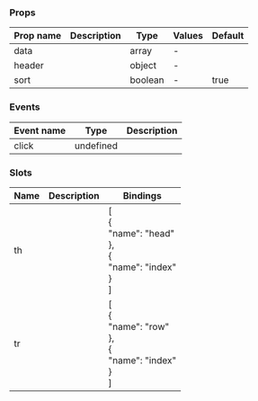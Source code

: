 ### Props

| Prop name | Description | Type    | Values | Default |
| --------- | ----------- | ------- | ------ | ------- |
| data      |             | array   | -      |         |
| header    |             | object  | -      |         |
| sort      |             | boolean | -      | true    |

### Events

| Event name | Type      | Description |
| ---------- | --------- | ----------- |
| click      | undefined |

### Slots

| Name | Description | Bindings                                                               |
| ---- | ----------- | ---------------------------------------------------------------------- |
| th   |             | [<br> {<br> "name": "head"<br> },<br> {<br> "name": "index"<br> }<br>] |
| tr   |             | [<br> {<br> "name": "row"<br> },<br> {<br> "name": "index"<br> }<br>]  |
